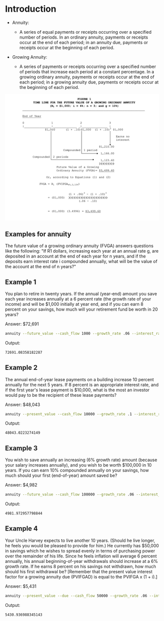 # Introduction
<!-- [Reference](http://web.utk.edu/~jwachowi/growing_annuity.pdf) -->

- Annuity:
  - A series of equal payments or receipts occurring over a specified number of periods. In an ordinary annuity, payments or receipts occur at the end of each period; in an annuity due, payments or receipts occur at the beginning of each period.

- Growing Annuity:
  - A series of payments or receipts occurring over a specified number of periods that increase each period at a constant percentage. In a growing ordinary annuity, payments or receipts occur at the end of each period; in a growing annuity due, payments or receipts occur at the beginning of each period.

![Example](/analytica/images/fvga.jpg)

## Examples for annuity

The future value of a growing ordinary annuity (FVGA) answers questions like the following: "If R1 dollars, increasing each year at an annual rate g, are deposited in an account at the end of each year for n years, and if the deposits earn interest rate i compounded annually, what will be the value of the account at the end of n years?"

## Example 1

You plan to retire in twenty years. If the annual (year-end) amount you save each year increases annually at a 6 percent rate (the growth rate of your income) and will be $1,000 initially at year end, and if you can earn 8 percent on your savings, how much will your retirement fund be worth in 20 years?

Answer: $72,691

```bash
annuity --future_value --cash_flow 1000 --growth_rate .06 --interest_rate 0.08 --time 20 
```

Output:

```bash
72691.08358182287
```

## Example 2

The annual end-of-year lease payments on a building increase 10 percent annually for the next 5 years. If 8 percent is an appropriate interest rate, and if the first year's lease payment is $10,000, what is the most an investor would pay to be the recipient of these lease payments?

Answer: $48,043

```bash
annuity --present_value --cash_flow 10000 --growth_rate .1 --interest_rate 0.08 --time 5
```

Output:

```bash
48043.0223274149
```

## Example 3

You wish to save annually an increasing (6% growth rate) amount (because your salary increases annually), and you wish to be worth $100,000 in 10 years. If you can earn 10% compounded annually on your savings, how much should your first (end-of-year) amount saved be?

Answer: $4,982

```bash
annuity --future_value --cash_flow 100000 --growth_rate .06 --interest_rate 0.1 --time 10 --fv
```

Output:

```bash
4981.972957798844
```

## Example 4

Your Uncle Harvey expects to live another 10 years. (Should he live longer, he feels you would be pleased to provide for him.) He currently has $50,000 in savings which he wishes to spread evenly in terms of purchasing power over the remainder of his life. Since he feels inflation will average 6 percent annually, his annual beginning-of-year withdrawals should increase at a 6% growth rate.
If he earns 8 percent on his savings not withdrawn, how much should his first withdrawal be? [Remember that the present value interest factor for a growing annuity due (PVIFGAD) is equal to the PVIFGA x (1 + i).]

Answer: $5,431

```bash
annuity --present_value --due --cash_flow 50000 --growth_rate .06 --interest_rate 0.08 --time 10 --pv
```

Output:

```bash
5430.936988345143
```
